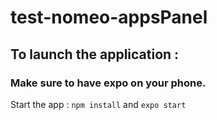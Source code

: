 # test-nomeo-appsPanel

## To launch the application :

### Make sure to have expo on your phone. ###

Start the app : `npm install` and `expo start`
